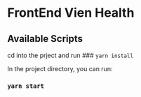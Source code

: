 # FrontEnd Vien Health

## Available Scripts

cd into the prject and run ### `yarn install`

In the project directory, you can run:

### `yarn start`
